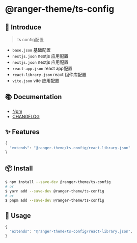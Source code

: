 # @ranger-theme/ts-config

## 🎉 Introduce

> ts config配置
- `base.json` 基础配置
- `nestjs.json` nestjs 应用配置
- `nextjs.json` nextjs 应用配置
- `react-app.json` react app配置
- `react-library.json` react 组件库配置
- `vite.json` vite 应用配置

## 📚 Documentation

- [Npm](https://www.npmjs.com/package/@ranger-theme/ts-config)
- [CHANGELOG](CHANGELOG.md)

## ✨ Features

```js
{
  "extends": "@ranger-theme/ts-config/react-library.json"
}

```

## 📦 Install

```bash
$ npm install --save-dev @ranger-theme/ts-config
# or
$ yarn add --save-dev @ranger-theme/ts-config
# or
$ pnpm add --save-dev @ranger-theme/ts-config
```

## 🔨 Usage

```ts
{
  "extends": "@ranger-theme/ts-config/react-library.json",
}
```


